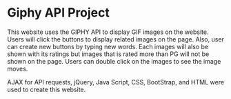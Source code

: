 <h1>Giphy API Project</h1>

This website uses the GIPHY API to display GIF images on the website. Users will click the buttons to display related images on the page. Also, user can create new buttons by typing new words. Each images will also be shown with its ratings but images that is rated more than PG will not be shown on the page. Users can double click on the images to see the image moves. 

AJAX for API requests, jQuery, Java Script, CSS, BootStrap, and HTML were used to create this website.

